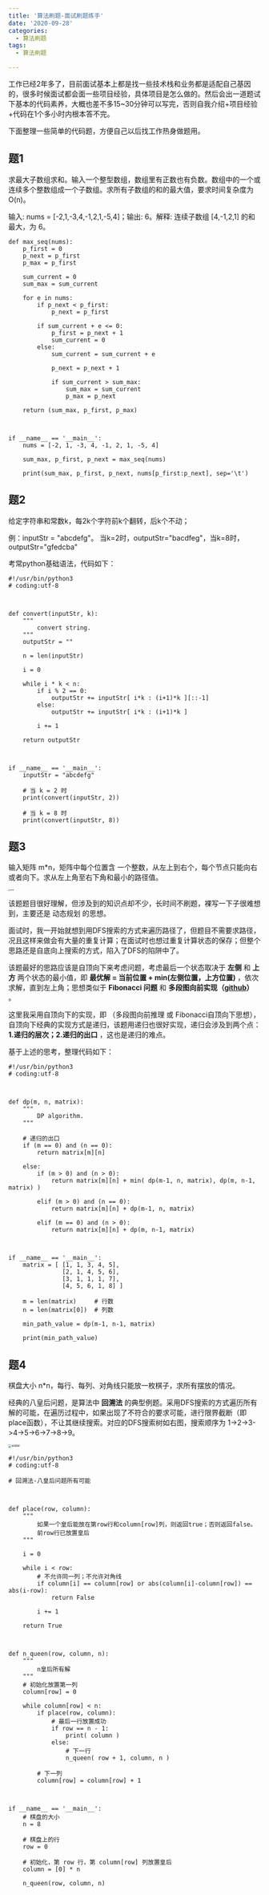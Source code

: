 ```yaml
---
title: '算法刷题-面试刷题练手'
date: '2020-09-28'
categories:
  - 算法刷题
tags:
  - 算法刷题

---
```




工作已经2年多了，目前面试基本上都是找一些技术栈和业务都是适配自己基因的，很多时候面试都会面一些项目经验，具体项目是怎么做的。然后会出一道题试下基本的代码素养，大概也差不多15~30分钟可以写完，否则自我介绍+项目经验+代码在1个多小时内根本答不完。

下面整理一些简单的代码题，方便自己以后找工作热身做题用。

## 题1

求最大子数组求和。输入一个整型数组，数组里有正数也有负数。数组中的一个或连续多个整数组成一个子数组。求所有子数组的和的最大值，要求时间复杂度为O(n)。

输入: nums = [-2,1,-3,4,-1,2,1,-5,4]；输出: 6。解释: 连续子数组 [4,-1,2,1] 的和最大，为 6。

```
def max_seq(nums):
    p_first = 0
    p_next = p_first
    p_max = p_first

    sum_current = 0
    sum_max = sum_current

    for e in nums:
        if p_next < p_first:
            p_next = p_first

        if sum_current + e <= 0:
            p_first = p_next + 1
            sum_current = 0
        else:
            sum_current = sum_current + e

            p_next = p_next + 1

            if sum_current > sum_max:
                sum_max = sum_current
                p_max = p_next

    return (sum_max, p_first, p_max)



if __name__ == '__main__':
    nums = [-2, 1, -3, 4, -1, 2, 1, -5, 4]

    sum_max, p_first, p_next = max_seq(nums)

    print(sum_max, p_first, p_next, nums[p_first:p_next], sep='\t')
```



## 题2

给定字符串和常数k，每2k个字符前k个翻转，后k个不动；

例：inputStr = "abcdefg"。
当k=2时，outputStr="bacdfeg"，当k=8时，outputStr="gfedcba"

考常python基础语法，代码如下：

```
#!/usr/bin/python3
# coding:utf-8



def convert(inputStr, k):
    """
        convert string.
    """
    outputStr = ""

    n = len(inputStr)

    i = 0

    while i * k < n:
        if i % 2 == 0:
            outputStr += inputStr[ i*k : (i+1)*k ][::-1]
        else:
            outputStr += inputStr[ i*k : (i+1)*k ]

        i += 1

    return outputStr



if __name__ == '__main__':
    inputStr = "abcdefg"

    # 当 k = 2 时
    print(convert(inputStr, 2))

    # 当 k = 8 时
    print(convert(inputStr, 8))
```




## 题3

输入矩阵 m*n，矩阵中每个位置含 一个整数，从左上到右个，每个节点只能向右或者向下。求从左上角至右下角和最小的路径值。

<img src="/images/20200928_path.png" alt="avatar" style="zoom:20%;" />



该题题目很好理解，但涉及到的知识点却不少，长时间不刷题，裸写一下子很难想到，主要还是 动态规划 的思想。

面试时，我一开始就想到用DFS搜索的方式来遍历路径了，但题目不需要求路径，况且这样来做会有大量的重复计算；在面试时也想过重复计算状态的保存；但整个思路还是自底向上搜索的方式，陷入了DFS的陷阱中了。

该题最好的思路应该是自顶向下来考虑问题，考虑最后一个状态取决于 **左侧** 和 **上方** 两个状态的最小值，即 **最优解 = 当前位置 + min(左侧位置，上方位置)** ，依次求解，直到左上角；思想类似于 **Fibonacci 问题** 和 **多段图向前实现（[github](https://github.com/calxu/Algorithm)）** 。

这里我采用自顶向下的实现，即 （多段图向前推理 或 Fibonacci自顶向下思想），自顶向下经典的实现方式是递归，该题用递归也很好实现，递归会涉及到两个点：**1.递归的层次；2.递归的出口** ，这也是递归的难点。

基于上述的思考，整理代码如下：

```
#!/usr/bin/python3
# coding:utf-8



def dp(m, n, matrix):
    """
        DP algorithm.
    """

    # 递归的出口
    if (m == 0) and (n == 0):
        return matrix[m][n]

    else:
        if (m > 0) and (n > 0):
            return matrix[m][n] + min( dp(m-1, n, matrix), dp(m, n-1, matrix) )

        elif (m > 0) and (n == 0):
            return matrix[m][n] + dp(m-1, n, matrix)

        elif (m == 0) and (n > 0):
            return matrix[m][n] + dp(m, n-1, matrix)



if __name__ == '__main__':
    matrix = [ [1, 1, 3, 4, 5],
               [2, 1, 4, 5, 6],
               [3, 1, 1, 1, 7],
               [4, 5, 6, 1, 8] ]

    m = len(matrix)     # 行数
    n = len(matrix[0])  # 列数

    min_path_value = dp(m-1, n-1, matrix)

    print(min_path_value)
```





## 题4

棋盘大小 n*n，每行、每列、对角线只能放一枚棋子，求所有摆放的情况。

经典的八皇后问题，是算法中 **回溯法** 的典型例题。采用DFS搜索的方式遍历所有解的可能，在遍历过程中，如果出现了不符合的要求可能，进行限界截断（即place函数），不让其继续搜索。对应的DFS搜索树如右图，搜索顺序为 1->2->3->4->5->6->7->8->9。

<img src="/images/20200928_n_queen.png" alt="avatar" style="zoom:40%;" />

```
#!/usr/bin/python3
# coding:utf-8

# 回溯法-八皇后问题所有可能



def place(row, column):
    """
        如果一个皇后能放在第row行和column[row]列，则返回true；否则返回false。
        前row行已放置皇后
    """

    i = 0

    while i < row:
        # 不允许同一列；不允许对角线
        if column[i] == column[row] or abs(column[i]-column[row]) == abs(i-row):
            return False

        i += 1

    return True



def n_queen(row, column, n):
    """
        n皇后所有解
    """
    # 初始化放置第一列
    column[row] = 0

    while column[row] < n:
        if place(row, column):
            # 最后一行放置成功
            if row == n - 1:
                print( column )
            else:
                # 下一行
                n_queen( row + 1, column, n )

        # 下一列
        column[row] = column[row] + 1



if __name__ == '__main__':
    # 棋盘的大小
    n = 8

    # 棋盘上的行
    row = 0

    # 初始化，第 row 行，第 column[row] 列放置皇后
    column = [0] * n

    n_queen(row, column, n)
```
